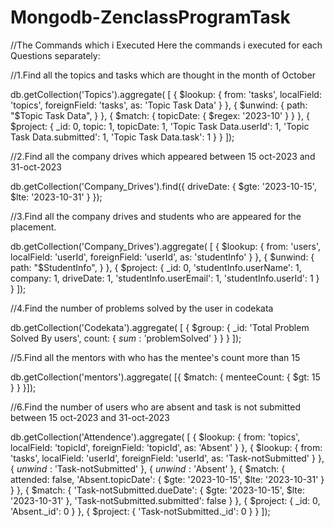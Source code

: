 # Mongodb-ZenclassProgramTask

//The Commands which i Executed Here the commands i executed for each Questions separately:

//1.Find all the topics and tasks which are thought in the month of October

db.getCollection('Topics').aggregate(
    [
      {
        $lookup: {
          from: 'tasks',
          localField: 'topics',
          foreignField: 'tasks',
          as: 'Topic Task Data'
        }
      },
      {
          $unwind:
          {
              path: "$Topic Task Data",
          }
      },
      {
        $match: { topicDate: { $regex: '2023-10' } }
      },
      {
        $project: {
          _id: 0,
          topic: 1,
          topicDate: 1,
          'Topic Task Data.userId': 1,
          'Topic Task Data.submitted': 1,
          'Topic Task Data.task': 1
        }
      }
    ]);

//2.Find all the company drives which appeared between 15 oct-2023 and 31-oct-2023

db.getCollection('Company_Drives').find({
    driveDate: {
      $gte: '2023-10-15',
      $lte: '2023-10-31'
    }
  });

//3.Find all the company drives and students who are appeared for the placement.

db.getCollection('Company_Drives').aggregate(
    [
      {
        $lookup: {
          from: 'users',
          localField: 'userId',
          foreignField: 'userId',
          as: 'studentInfo'
        }
      },
      {
          $unwind:
          {
              path: "$StudentInfo",
            }
      },
      {
        $project: {
          _id: 0,
          'studentInfo.userName': 1,
          company: 1,
          driveDate: 1,
          'studentInfo.userEmail': 1,
          'studentInfo.userId': 1
        }
      }
    ]);

//4.Find the number of problems solved by the user in codekata

db.getCollection('Codekata').aggregate(
    [
      {
        $group: {
          _id: 'Total Problem Solved By users',
          count: { $sum: '$problemSolved' }
        }
      }
    ]);

//5.Find all the mentors with who has the mentee's count more than 15

db.getCollection('mentors').aggregate(
    [{ $match: { menteeCount: { $gt: 15 } } }]);

//6.Find the number of users who are absent and task is not submitted between 15 oct-2023 and 31-oct-2023

db.getCollection('Attendence').aggregate(
    [
      {
        $lookup: {
          from: 'topics',
          localField: 'topicId',
          foreignField: 'topicId',
          as: 'Absent'
        }
      },
      {
        $lookup: {
          from: 'tasks',
          localField: 'userId',
          foreignField: 'userId',
          as: 'Task-notSubmitted'
        }
      },
      { $unwind: '$Task-notSubmitted' },
      { $unwind: '$Absent' },
      {
        $match: {
          attended: false,
          'Absent.topicDate': {
            $gte: '2023-10-15',
            $lte: '2023-10-31'
          }
        }
      },
      {
        $match: {
          'Task-notSubmitted.dueDate': {
            $gte: '2023-10-15',
            $lte: '2023-10-31'
          },
          'Task-notSubmitted.submitted': false
        }
      },
      { $project: { _id: 0, 'Absent._id': 0 } },
      { $project: { 'Task-notSubmitted._id': 0 } }
    ]);
